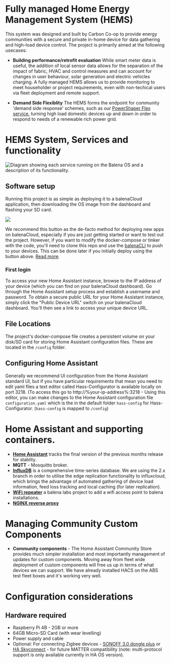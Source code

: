 # Fully managed Home Energy Management System (HEMS)

This system was designed and built by Carbon Co-op to provide energy communities with a secure and private in-home device for data gathering and high-load device control. The project is primarily aimed at the following usecases: 

* **Building performance/retrofit evaluation**
While smart meter data is useful, the addition of local sensor data allows for the separation of the impact of fabric, HVAC and control measures and can account for changes in user behaviour, solar generation and electric vehicles charging. A fully managed HEMS allows us to provide monitoring to meet householder or project requirements, even with non-techical users via fleet deployment and remote support.


* **Demand Side Flexiblity**
The HEMS forms the endpoint for community 'demand side response' schemes, such as our [PowerShaper Flex service](https://flex.powershaper.io/), turning high load domestic devices up and down in order to respond to needs of a renewable rich power grid.

# HEMS System, Services and functionality
![Diagram showing each service running on the Balena OS and a description of its functionality.](https://cc-site-media.s3.amazonaws.com/uploads/2024/05/HEMS-services-diagram.png)


## Software setup

Running this project is as simple as deploying it to a balenaCloud application, then downloading the OS image from the dashboard and flashing your SD card.

[![](https://balena.io/deploy.png)](https://dashboard.balena-cloud.com/deploy)

We recommend this button as the de-facto method for deploying new apps on balenaCloud, especially if you are just getting started or want to test out the project. However, if you want to modify the docker-compose or tinker with the code, you'll need to clone this repo and use the [balenaCLI](https://github.com/balena-io/balena-cli) to push to your devices. This can be done later if you initially deploy using the button above. [Read more](https://www.balena.io/docs/learn/deploy/deployment/).

### First login
To access your new Home Assistant instance, browse to the IP address of your device (which you can find on your balenaCloud dashboard). Go through the Home Assistant setup process and establish a username and password. To obtain a secure public URL for your Home Assistant instance, simply click the "Public Device URL" switch on your balenaCloud dashboard. You'll then see a link to access your unique device URL.

## File Locations

The project's docker-compose file creates a persistent volume on your disk/SD card for storing Home Assistant configuration files. These are located in the `/config` folder.

## Configuring Home Assistant
Generally we recommend UI configuration from the Home Assistant standard UI, but if you have particular requirements that mean you need to edit yaml files a text editor called Hass-Configurator is available locally on port 3218. (To access this go to http://%your-ip-address%:3218 - Using this editor, you can make changes to the Home Assistant configuration file `configuration.yaml` which is the in the default folder `hass-config` for Hass-Configurator. (`hass-config` is mapped to `/config`)

# Home Assistant and supporting containers.

* [**Home Assistant**](https://www.home-assistant.io/) tracks the final version of the previous months release for stablity.
* **MQTT** - Mosquitto broker.
* [**InfluxDB**](https://www.influxdata.com/) is a comprehensive time-series database. We are using the 2.x branch in order to utilise the edge replication functionality to influxcloud, which brings the advantage of automated gathering of device load information, feed loss tracking and local caching (for later replication). 
* [**WiFi repeater**](https://github.com/balena-labs-projects/wifi-repeater) a balena labs project to add a wifi access point to balena installations.
* [**NGINX reverse proxy**](https://www.nginx.com/) 


# Managing Community Custom Components

* **Community components** - The Home Assistant Community Store provides much simpler installation and most importantly management of updates for custom components. Moving away from fleet wide deployment of custom components will free us up in terms of what devices we can support. We have already installed HACS on the ABS test fleet boxes and it's working very well.


# Configuration considerations

## Hardware required

* Raspberry Pi 4B - 2GB or more
* 64GB Micro-SD Card (with wear levelling)
* Power supply and cable
* Optional: For connecting Zigbee devices - [SONOFF 3.0 dongle plus](https://sonoff.tech/product/gateway-and-sensors/sonoff-zigbee-3-0-usb-dongle-plus-e/) or [HA Skyconnect](https://www.home-assistant.io/skyconnect/) - for future MATTER compatibility (note: multi-protocol support is only available currently in HA OS version).